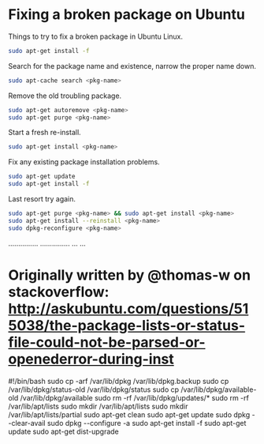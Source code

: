 # Fixing a broken package on Ubuntu

Things to try to fix a broken package in Ubuntu Linux.

```sh
sudo apt-get install -f
```

Search for the package name and existence, narrow the proper name down.

```sh
sudo apt-cache search <pkg-name>
```

Remove the old troubling package.

```sh
sudo apt-get autoremove <pkg-name>
sudo apt-get purge <pkg-name>
```

Start a fresh re-install.

```sh
sudo apt-get install <pkg-name>
```

Fix any existing package installation problems.

```sh
sudo apt-get update
sudo apt-get install -f
```

Last resort try again.

```sh
sudo apt-get purge <pkg-name> && sudo apt-get install <pkg-name>
sudo apt-get install --reinstall <pkg-name>
sudo dpkg-reconfigure <pkg-name>
```

...............
...............
...
...

# Originally written by @thomas-w on stackoverflow: http://askubuntu.com/questions/515038/the-package-lists-or-status-file-could-not-be-parsed-or-openederror-during-inst
#!/bin/bash
sudo cp -arf /var/lib/dpkg /var/lib/dpkg.backup
sudo cp /var/lib/dpkg/status-old /var/lib/dpkg/status
sudo cp /var/lib/dpkg/available-old /var/lib/dpkg/available
sudo rm -rf /var/lib/dpkg/updates/*
sudo rm -rf /var/lib/apt/lists
sudo mkdir /var/lib/apt/lists
sudo mkdir /var/lib/apt/lists/partial
sudo apt-get clean
sudo apt-get update
sudo dpkg --clear-avail
sudo dpkg --configure -a
sudo apt-get install -f
sudo apt-get update
sudo apt-get dist-upgrade

